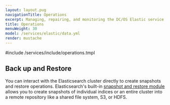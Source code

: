```yaml
---
layout: layout.pug
navigationTitle: Operations
excerpt: Managing, repairing, and monitoring the DC/OS Elastic service
title: Operations
menuWeight: 30
model: /services/elastic/data.yml
render: mustache
---
```


#include /services/include/operations.tmpl

## Back up and Restore

You can interact with the Elasticsearch cluster directly to create snapshots and restore operations. Elasticsearch's built-in [snapshot and restore module](https://www.elastic.co/guide/en/elasticsearch/reference/current/modules-snapshots.html) allows you to create snapshots of individual indices or an entire cluster into a remote repository like a shared file system, S3, or HDFS.
